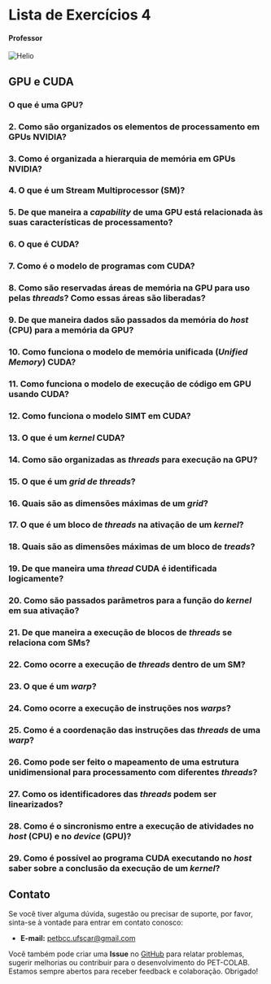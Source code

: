 # Lista de Exercícios 4

#### Professor
![Helio](https://img.shields.io/badge/Helio_Crestana_Guardia-%2300599C.svg?style=for-the-badge&logo=GoogleScholar&logoColor=white)


## GPU e CUDA

### O que é uma GPU?

### 2. Como são organizados os elementos de processamento em GPUs NVIDIA?

### 3. Como é organizada a hierarquia de memória em GPUs NVIDIA?

### 4. O que é um Stream Multiprocessor (SM)?

### 5. De que maneira a *capability* de uma GPU está relacionada às suas características de processamento?

### 6. O que é CUDA?

### 7. Como é o modelo de programas com CUDA?

### 8. Como são reservadas áreas de memória na GPU para uso pelas *threads*? Como essas áreas são liberadas?

### 9. De que maneira dados são passados da memória do *host* (CPU) para a memória da GPU?

### 10. Como funciona o modelo de memória unificada (*Unified Memory*) CUDA?

### 11. Como funciona o modelo de execução de código em GPU usando CUDA?

### 12. Como funciona o modelo SIMT em CUDA?

### 13. O que é um *kernel* CUDA?

### 14. Como são organizadas as *threads* para execução na GPU?

### 15. O que é um *grid de threads*?

### 16. Quais são as dimensões máximas de um *grid*?

### 17. O que é um bloco de *threads* na ativação de um *kernel*?

### 18. Quais são as dimensões máximas de um bloco de *treads*?

### 19. De que maneira uma *thread* CUDA é identificada logicamente?

### 20. Como são passados parâmetros para a função do *kernel* em sua ativação?

### 21. De que maneira a execução de blocos de *threads* se relaciona com SMs?

### 22. Como ocorre a execução de *threads* dentro de um SM?

### 23. O que é um *warp*?

### 24. Como ocorre a execução de instruções nos *warps*?

### 25. Como é a coordenação das instruções das *threads* de uma *warp*?

### 26. Como pode ser feito o mapeamento de uma estrutura unidimensional para processamento com diferentes *threads*?

### 27. Como os identificadores das *threads* podem ser linearizados?

### 28. Como é o sincronismo entre a execução de atividades no *host* (CPU) e no *device* (GPU)?

### 29. Como é possível ao programa CUDA executando no *host* saber sobre a conclusão da execução de um *kernel*?

## Contato

Se você tiver alguma dúvida, sugestão ou precisar de suporte, por favor, sinta-se à vontade para entrar em contato conosco:

- **E-mail:** petbcc.ufscar@gmail.com

Você também pode criar uma **Issue** no [GitHub](https://github.com/petbccufscar/pet-colab/issues) para relatar problemas, sugerir melhorias ou contribuir para o desenvolvimento do PET-COLAB. Estamos sempre abertos para receber feedback e colaboração. Obrigado!